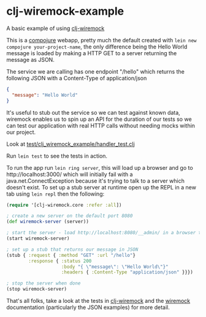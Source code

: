 # clj-wiremock-example

A basic example of using [clj-wiremock](https://github.com/alexanderjamesking/clj-wiremock)

This is a [compojure](https://github.com/weavejester/compojure) webapp, pretty much the default created with ```lein new compojure your-project-name```, the only difference being the Hello World message is loaded by making a HTTP GET to a server returning the message as JSON.

The service we are calling has one endpoint "/hello" which returns the following JSON with a Content-Type of application/json
```json
{
  "message": "Hello World"
}
```

It's useful to stub out the service so we can test against known data, wiremock enables us to spin up an API for the duration of our tests so we can test our application with real HTTP calls without needing mocks within our project.

Look at [test/clj_wiremock_example/handler_test.clj](https://github.com/alexanderjamesking/clj-wiremock-example/blob/master/test/clj_wiremock_example/handler_test.clj)

Run ```lein test``` to see the tests in action.

To run the app run ```lein ring server```, this will load up a browser and go to http://localhost:3000/ which will initially fail with a java.net.ConnectException because it's trying to talk to a server which doesn't exist. To set up a stub server at runtime open up the REPL in a new tab using ```lein repl``` then the following:

```clojure
(require '[clj-wiremock.core :refer :all])

; create a new server on the default port 8080
(def wiremock-server (server))

; start the server - load http://localhost:8080/__admin/ in a browser to see it running
(start wiremock-server)

; set up a stub that returns our message in JSON
(stub { :request { :method "GET" :url "/hello"} 
        :response { :status 200 
                    :body "{ \"message\": \"Hello World\"}"
                    :headers { :Content-Type "application/json" }}})

; stop the server when done
(stop wiremock-server)
```

That's all folks, take a look at the tests in [clj-wiremock](https://github.com/alexanderjamesking/clj-wiremock) and the [wiremock](https://github.com/tomakehurst/wiremock) documentation (particularly the JSON examples) for more detail.

